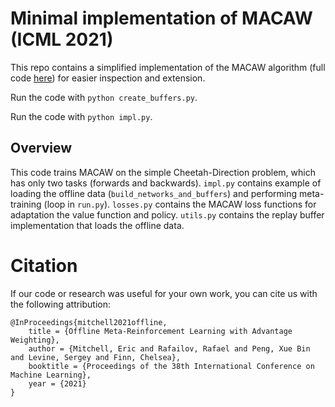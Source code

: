 # Minimal implementation of MACAW (ICML 2021)

This repo contains a simplified implementation of the MACAW algorithm (full code [here](https://github.com/eric-mitchell/macaw)) for easier inspection and extension.

Run the code with `python create_buffers.py`.

Run the code with `python impl.py`.

## Overview

This code trains MACAW on the simple Cheetah-Direction problem, which has only two tasks (forwards and backwards). `impl.py` contains example of loading the offline data (`build_networks_and_buffers`) and performing meta-training (loop in `run.py`). `losses.py` contains the MACAW loss functions for adaptation the value function and policy. `utils.py` contains the replay buffer implementation that loads the offline data.

# Citation

If our code or research was useful for your own work, you can cite us with the following attribution:

    @InProceedings{mitchell2021offline,
        title = {Offline Meta-Reinforcement Learning with Advantage Weighting},
        author = {Mitchell, Eric and Rafailov, Rafael and Peng, Xue Bin and Levine, Sergey and Finn, Chelsea},
        booktitle = {Proceedings of the 38th International Conference on Machine Learning},
        year = {2021}
    }
